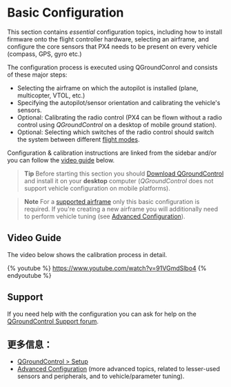 # Basic Configuration

This section contains *essential* configuration topics, including how to install firmware onto the flight controller hardware, selecting an airframe, and configure the core sensors that PX4 needs to be present on every vehicle (compass, GPS, gyro etc.)

The configuration process is executed using QGroundConrol and consists of these major steps:

* Selecting the airframe on which the autopilot is installed (plane, multicopter, VTOL, etc.)
* Specifying the autopilot/sensor orientation and calibrating the vehicle's sensors.
* Optional: Calibrating the radio control (PX4 can be flown without a radio control using *QGroundControl* on a desktop of mobile ground station).
* Optional: Selecting which switches of the radio control should switch the system between different [flight modes](../config/flight_mode.md).

Configuration & calibration instructions are linked from the sidebar and/or you can follow the [video guide](#video-guide) below.

> **Tip** Before starting this section you should [Download QGroundControl](http://qgroundcontrol.com/downloads/) and install it on your **desktop** computer (*QGroundControl* does not support vehicle configuration on mobile platforms).

<span></span>

> **Note** For a [supported airframe](../config/airframe.md) only this basic configuration is required. If you're creating a new airframe you will additionally need to perform vehicle tuning (see [Advanced Configuration](../advanced_config/README.md)).

## Video Guide

The video below shows the calibration process in detail.

{% youtube %} https://www.youtube.com/watch?v=91VGmdSlbo4 {% endyoutube %}

## Support

If you need help with the configuration you can ask for help on the [QGroundControl Support forum](http://discuss.px4.io/c/qgroundcontrol/qgroundcontrol-usage).

## 更多信息：

* [QGroundControl > Setup](https://docs.qgroundcontrol.com/en/SetupView/SetupView.html)
* [Advanced Configuration](../advanced_config/README.md) (more advanced topics, related to lesser-used sensors and peripherals, and to vehicle/parameter tuning).